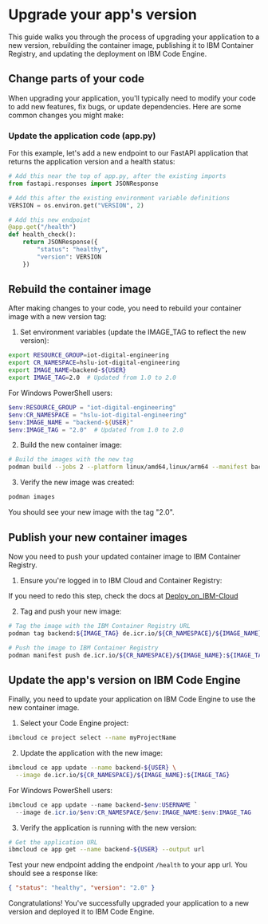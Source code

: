 # Upgrade your app's version

This guide walks you through the process of upgrading your application to a new version, rebuilding the container image, publishing it to IBM Container Registry, and updating the deployment on IBM Code Engine.

## Change parts of your code

When upgrading your application, you'll typically need to modify your code to add new features, fix bugs, or update dependencies. Here are some common changes you might make:

### Update the application code (app.py)

For this example, let's add a new endpoint to our FastAPI application that returns the application version and a health status:

```python
# Add this near the top of app.py, after the existing imports
from fastapi.responses import JSONResponse

# Add this after the existing environment variable definitions
VERSION = os.environ.get("VERSION", 2)

# Add this new endpoint
@app.get("/health")
def health_check():
    return JSONResponse({
        "status": "healthy",
        "version": VERSION
    })
```

## Rebuild the container image

After making changes to your code, you need to rebuild your container image with a new version tag:

1. Set environment variables (update the IMAGE_TAG to reflect the new version):

```bash
export RESOURCE_GROUP=iot-digital-engineering
export CR_NAMESPACE=hslu-iot-digital-engineering
export IMAGE_NAME=backend-${USER}
export IMAGE_TAG=2.0  # Updated from 1.0 to 2.0
```

For Windows PowerShell users:

```powershell
$env:RESOURCE_GROUP = "iot-digital-engineering"
$env:CR_NAMESPACE = "hslu-iot-digital-engineering"
$env:IMAGE_NAME = "backend-${USER}"
$env:IMAGE_TAG = "2.0"  # Updated from 1.0 to 2.0
```

2. Build the new container image:

```bash
# Build the images with the new tag
podman build --jobs 2 --platform linux/amd64,linux/arm64 --manifest backend:2.0 --layers=false /path/to/Containerfile
```

3. Verify the new image was created:

```bash
podman images
```

You should see your new image with the tag "2.0".

## Publish your new container images

Now you need to push your updated container image to IBM Container Registry.

1. Ensure you're logged in to IBM Cloud and Container Registry:

If you need to redo this step, check the docs at [Deploy_on_IBM-Cloud](./5_Deploy_on_IBM-Cloud.md)

2. Tag and push your new image:

```bash
# Tag the image with the IBM Container Registry URL
podman tag backend:${IMAGE_TAG} de.icr.io/${CR_NAMESPACE}/${IMAGE_NAME}:${IMAGE_TAG}

# Push the image to IBM Container Registry
podman manifest push de.icr.io/${CR_NAMESPACE}/${IMAGE_NAME}:${IMAGE_TAG}
```

## Update the app's version on IBM Code Engine

Finally, you need to update your application on IBM Code Engine to use the new container image.

1. Select your Code Engine project:

```bash
ibmcloud ce project select --name myProjectName
```

2. Update the application with the new image:

```bash
ibmcloud ce app update --name backend-${USER} \
  --image de.icr.io/${CR_NAMESPACE}/${IMAGE_NAME}:${IMAGE_TAG}
```

For Windows PowerShell users:

```powershell
ibmcloud ce app update --name backend-$env:USERNAME `
  --image de.icr.io/$env:CR_NAMESPACE/$env:IMAGE_NAME:$env:IMAGE_TAG
```

3. Verify the application is running with the new version:

```bash
# Get the application URL
ibmcloud ce app get --name backend-${USER} --output url
```

Test your new endpoint adding the endpoint `/health` to your app url. You should see a response like:

```json
{ "status": "healthy", "version": "2.0" }
```

Congratulations! You've successfully upgraded your application to a new version and deployed it to IBM Code Engine.
